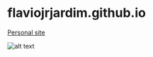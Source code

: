 # flaviojrjardim.github.io
[Personal site](https://flaviojrjardim.github.io/)

![alt text](screenshots/screenshot.png)
